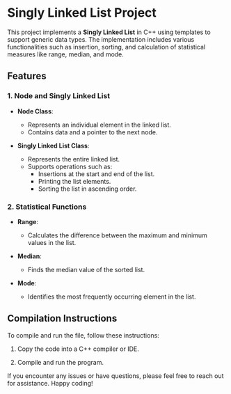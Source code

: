 # Singly Linked List Project

This project implements a **Singly Linked List** in C++ using templates to support generic data types. The implementation includes various functionalities such as insertion, sorting, and calculation of statistical measures like range, median, and mode. 


## **Features**

### **1. Node and Singly Linked List**
- **Node Class**:
  - Represents an individual element in the linked list.
  - Contains data and a pointer to the next node.

- **Singly Linked List Class**:
  - Represents the entire linked list.
  - Supports operations such as:
    - Insertions at the start and end of the list.
    - Printing the list elements.
    - Sorting the list in ascending order.

### **2. Statistical Functions**
- **Range**:
  - Calculates the difference between the maximum and minimum values in the list.

- **Median**:
  - Finds the median value of the sorted list.

- **Mode**:
  - Identifies the most frequently occurring element in the list.

## Compilation Instructions

To compile and run the file, follow these instructions:

1. Copy the code into a C++ compiler or IDE.

2. Compile and run the program.


If you encounter any issues or have questions, please feel free to reach out for assistance. Happy coding!


